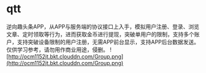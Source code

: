 # qtt
逆向趣头条APP，从APP与服务端的协议接口上入手，模拟用户注册、登录、浏览文章、定时领取等行为，进而获取金币进行提现，突破单用户的限制，支持多个账户，支持突破设备限制的用户注册，无需APP前台显示，支持APP后台数据发送。仅供学习参考，请勿用作商业用途，侵删。
![http://ocm1152jt.bkt.clouddn.com/Group.png](http://ocm1152jt.bkt.clouddn.com/Group.png)
